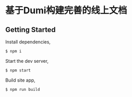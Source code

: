 # 基于Dumi构建完善的线上文档

## Getting Started

Install dependencies,

```bash
$ npm i
```

Start the dev server,

```bash
$ npm start
```

Build site app,

```bash
$ npm run build
```
